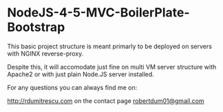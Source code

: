 # NodeJS-4-5-MVC-BoilerPlate-Bootstrap

This basic project structure is meant primarly to be deployed on servers with NGINX reverse-proxy.

Despite this, it will accomodate just fine on multi VM server structure with Apache2 or with just plain Node.JS server installed.

For any questions you can always find me on:

http://rdumitrescu.com on the contact page
robertdum01@gmail.com
